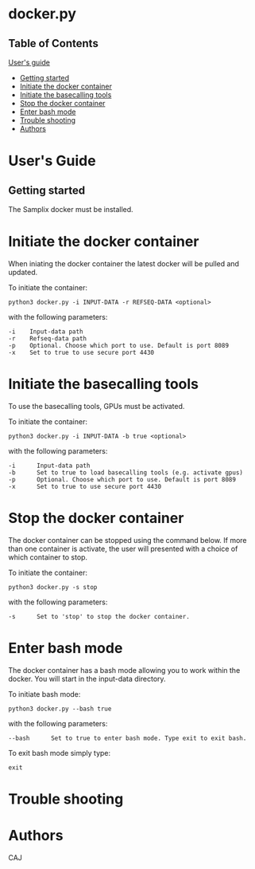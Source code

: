 # docker.py

## Table of Contents
[User's guide](#uguide)
- [Getting started](#get_started)
- [Initiate the docker container](#start_docker)
- [Initiate the basecalling tools](#start_basecall)
- [Stop the docker container](#stop_docker)
- [Enter bash mode](#bash_docker)
- [Trouble shooting](#help_)
- [Authors](#authors_)

# <a name="uguide"></a> User's Guide
## <a name="get_started"></a> Getting started
The Samplix docker must be installed.

# <a name="start_docker"></a> Initiate the docker container
When iniating the docker container the latest docker will be pulled and updated.

To initiate the container:
```
python3 docker.py -i INPUT-DATA -r REFSEQ-DATA <optional>
```

with the following parameters:

```
-i    Input-data path
-r    Refseq-data path
-p    Optional. Choose which port to use. Default is port 8089
-x    Set to true to use secure port 4430
```

# <a name="start_basecall"></a> Initiate the basecalling tools
To use the basecalling tools, GPUs must be activated.

To initiate the container:
```
python3 docker.py -i INPUT-DATA -b true <optional>
```

with the following parameters:

```
-i      Input-data path
-b      Set to true to load basecalling tools (e.g. activate gpus)
-p      Optional. Choose which port to use. Default is port 8089
-x      Set to true to use secure port 4430
```

# <a name="stop_docker"></a> Stop the docker container
The docker container can be stopped using the command below. If more than one container is activate, the user will presented with a choice of which container to stop.

To initiate the container:
```
python3 docker.py -s stop
```

with the following parameters:

```
-s      Set to 'stop' to stop the docker container.
```

# <a name="bash_docker"></a> Enter bash mode
The docker container has a bash mode allowing you to work within the docker. You will start in the input-data directory.

To initiate bash mode:
```
python3 docker.py --bash true
```

with the following parameters:

```
--bash      Set to true to enter bash mode. Type exit to exit bash.
```

To exit bash mode simply type:
```
exit
```


# <a name="help_"></a> Trouble shooting


# <a name="authors_"></a> Authors
CAJ
